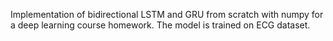Implementation of bidirectional LSTM and GRU from scratch with numpy for a deep learning course homework.
The model is trained on ECG dataset.
